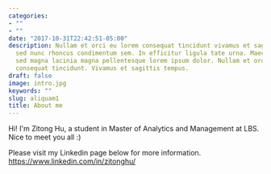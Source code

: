 ```yaml
---
categories:
- ""
- ""
date: "2017-10-31T22:42:51-05:00"
description: Nullam et orci eu lorem consequat tincidunt vivamus et sagittis magna
  sed nunc rhoncus condimentum sem. In efficitur ligula tate urna. Maecenas massa
  sed magna lacinia magna pellentesque lorem ipsum dolor. Nullam et orci eu lorem
  consequat tincidunt. Vivamus et sagittis tempus.
draft: false
image: intro.jpg
keywords: ""
slug: aliquam1
title: About me
---
```



Hi! I'm Zitong Hu, a student in Master of Analytics and Management at LBS. Nice to meet you all :)

Please visit my Linkedin page below for more information.
https://www.linkedin.com/in/zitonghu/

